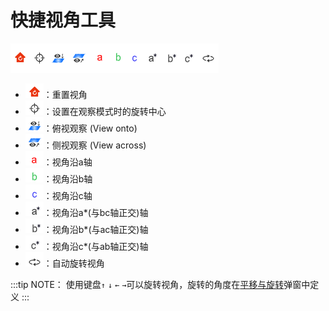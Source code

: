 # 快捷视角工具

![界面](nested/qstudio_visiontools.png)

- ![界面](nested/qstudio_visiontools_reset.png)：重置视角
- ![界面](nested/qstudio_visiontools_recenter.png)：设置在观察模式时的旋转中心
- ![界面](nested/qstudio_visiontools_viewonto.png)：俯视观察 (View onto)
- ![界面](nested/qstudio_visiontools_viewacross.png)：侧视观察 (View across)
- ![界面](nested/qstudio_visiontools_viewalonga.png)：视角沿a轴
- ![界面](nested/qstudio_visiontools_viewalongb.png)：视角沿b轴
- ![界面](nested/qstudio_visiontools_viewalongc.png)：视角沿c轴
- ![界面](nested/qstudio_visiontools_viewalongap.png)：视角沿a*(与bc轴正交)轴
- ![界面](nested/qstudio_visiontools_viewalongbp.png)：视角沿b*(与ac轴正交)轴
- ![界面](nested/qstudio_visiontools_viewalongcp.png)：视角沿c*(与ab轴正交)轴
- ![界面](nested/qstudio_visiontools_rotate.png)：自动旋转视角
  
:::tip NOTE：
使用键盘`↑` `↓` `←` `→`可以旋转视角，旋转的角度在[平移与旋转](/1.0/Q-Studio/qstudio_structtools)弹窗中定义
:::
